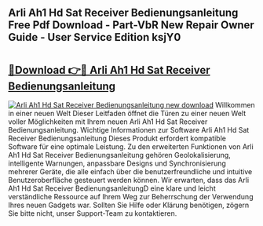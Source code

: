 ## Arli Ah1 Hd Sat Receiver Bedienungsanleitung Free Pdf Download - Part-VbR New Repair Owner Guide - User Service Edition ksjY0

# <h2><a href="http://df2h4e.blite.top/?on=Arli+Ah1+Hd+Sat+Receiver+Bedienungsanleitung">🔗Download 👉🔴 Arli Ah1 Hd Sat Receiver Bedienungsanleitung</a></h2>

[![Arli Ah1 Hd Sat Receiver Bedienungsanleitung new download](https://i.imgur.com/lujVjoI.png)](http://df2h4e.blite.top/?on=Arli+Ah1+Hd+Sat+Receiver+Bedienungsanleitung)
Willkommen in einer neuen Welt Dieser Leitfaden öffnet die Türen zu einer neuen Welt voller Möglichkeiten mit Ihrem neuen Arli Ah1 Hd Sat Receiver Bedienungsanleitung. Wichtige Informationen zur Software Arli Ah1 Hd Sat Receiver Bedienungsanleitung Dieses Produkt erfordert kompatible Software für eine optimale Leistung. Zu den erweiterten Funktionen von Arli Ah1 Hd Sat Receiver Bedienungsanleitung gehören Geolokalisierung, intelligente Warnungen, anpassbare Designs und Synchronisierung mehrerer Geräte, die alle einfach über die benutzerfreundliche und intuitive Benutzeroberfläche gesteuert werden können. Wir erwarten, dass das Arli Ah1 Hd Sat Receiver BedienungsanleitungD eine klare und leicht verständliche Ressource auf Ihrem Weg zur Beherrschung der Verwendung Ihres neuen Gadgets war. Sollten Sie Hilfe oder Klärung benötigen, zögern Sie bitte nicht, unser Support-Team zu kontaktieren.
